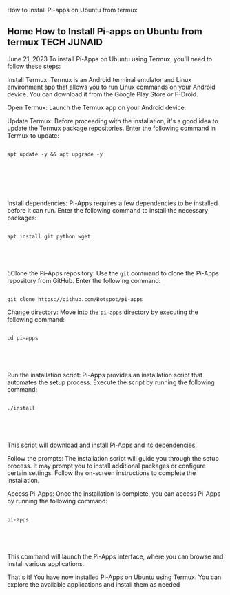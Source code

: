 How to Install Pi-apps on Ubuntu from termux

Home
How to Install Pi-apps on Ubuntu from termux
TECH JUNAID
-
June 21, 2023
 To install Pi-Apps on Ubuntu using Termux, you'll need to follow these steps:





 Install Termux: Termux is an Android terminal emulator and Linux environment app that allows you to run Linux commands on your Android device. You can download it from the Google Play Store or F-Droid.





 Open Termux: Launch the Termux app on your Android device.





Update Termux: Before proceeding with the installation, it's a good idea to update the Termux package repositories. Enter the following command in Termux to update:



   ```

   apt update -y && apt upgrade -y


￼




   ```



Install dependencies: Pi-Apps requires a few dependencies to be installed before it can run. Enter the following command to install the necessary packages:



   ```

apt install git python wget





   ```



5Clone the Pi-Apps repository: Use the `git` command to clone the Pi-Apps repository from GitHub. Enter the following command:



   ```

   git clone https://github.com/Botspot/pi-apps

   ```







Change directory: Move into the `pi-apps` directory by executing the following command:



   ```

   cd pi-apps





   ```



Run the installation script: Pi-Apps provides an installation script that automates the setup process. Execute the script by running the following command:



   ```

   ./install





   ```



   This script will download and install Pi-Apps and its dependencies.



Follow the prompts: The installation script will guide you through the setup process. It may prompt you to install additional packages or configure certain settings. Follow the on-screen instructions to complete the installation.



Access Pi-Apps: Once the installation is complete, you can access Pi-Apps by running the following command:



   ```

   pi-apps





   ```



   This command will launch the Pi-Apps interface, where you can browse and install various applications.



That's it! You have now installed Pi-Apps on Ubuntu using Termux. You can explore the available applications and install them as needed
